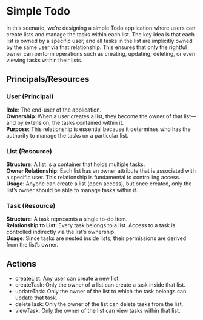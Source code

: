 # Simple Todo

In this scenario, we’re designing a simple Todo application where users can create lists and manage the tasks within each list. The key idea is that each list is owned by a specific user, and all tasks in the list are implicitly owned by the same user via that relationship. This ensures that only the rightful owner can perform operations such as creating, updating, deleting, or even viewing tasks within their lists.

## Principals/Resources

### User (Principal)
**Role**: The end-user of the application. <br/>
**Ownership**: When a user creates a list, they become the owner of that list—and by extension, the tasks contained within it.<br/>
**Purpose**: This relationship is essential because it determines who has the authority to manage the tasks on a particular list.


### List (Resource)
**Structure**: A list is a container that holds multiple tasks.<br/>
**Owner Relationship**: Each list has an owner attribute that is associated with a specific user. This relationship is fundamental to controlling access.<br/>
**Usage**: Anyone can create a list (open access), but once created, only the list’s owner should be able to manage tasks within it.

### Task (Resource)
**Structure**: A task represents a single to-do item.<br/>
**Relationship to List**: Every task belongs to a list. Access to a task is controlled indirectly via the list’s ownership.<br/>
**Usage**: Since tasks are nested inside lists, their permissions are derived from the list’s owner.

## Actions

* createList: Any user can create a new list.
* createTask: Only the owner of a list can create a task inside that list.
* updateTask: Only the owner of the list to which the task belongs can update that task.
* deleteTask: Only the owner of the list can delete tasks from the list.
* viewTask: Only the owner of the list can view tasks within that list.